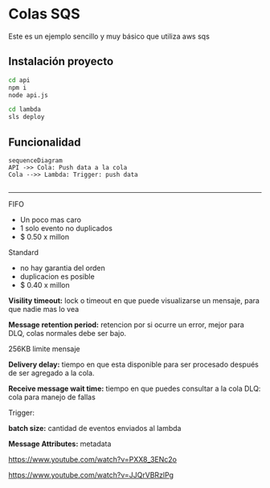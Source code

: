 # Colas SQS

Este es un ejemplo sencillo y muy básico que utiliza aws sqs

## Instalación proyecto

```sh
cd api
npm i
node api.js
```

```sh
cd lambda
sls deploy
```


## Funcionalidad


```mermaid
sequenceDiagram
API ->> Cola: Push data a la cola
Cola -->> Lambda: Trigger: push data


```


-----------

FIFO
- Un poco mas caro
- 1 solo evento no duplicados
- $ 0.50 x millon


Standard
- no hay garantia del orden
- duplicacion es posible
- $ 0.40 x millon


**Visility timeout:** lock o timeout en que puede visualizarse un mensaje, para que nadie mas lo vea

**Message retention period:** retencion por si ocurre un error, mejor para DLQ, colas normales debe ser bajo.

256KB limite mensaje

**Delivery delay:** tiempo en que esta disponible para ser procesado después de ser agregado a la cola.

**Receive message wait time:** tiempo en que puedes consultar a la cola
DLQ: cola para manejo de fallas

Trigger:

**batch size:** cantidad de eventos enviados al lambda

**Message Attributes:** metadata


https://www.youtube.com/watch?v=PXX8_3ENc2o

https://www.youtube.com/watch?v=JJQrVBRzlPg
